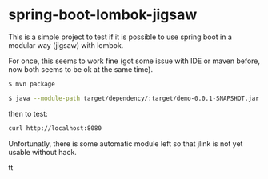 # spring-boot-lombok-jigsaw

This is a simple project to test if it is possible to use spring boot in a modular way (jigsaw) with lombok. 

For once, this seems to work fine (got some issue with IDE or maven before, now both seems to be ok at the same time). 

```bash
$ mvn package

$ java --module-path target/dependency/:target/demo-0.0.1-SNAPSHOT.jar -m demo/com.example.demo.DemoApplication
```

then to test:

```bash
curl http://localhost:8080
```

Unfortunatly, there is some automatic module left so that jlink is not yet usable without hack.

tt
